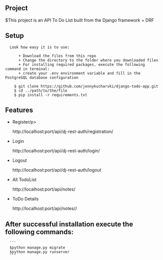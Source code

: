 ## Project

$This project is an API To Do List built from the Django framework + DRF

## Setup
      Look how easy it is to use:
      
          + Download the files from this repo
          + Change the directory to the folder where you downloaded files
          + For installing required packages, execute the following command in terminal:
          + create your .env environment variable and fill in the PostgreSQL database configuration
          
  ``` 
      $ git clone https://github.com/jennykucharski/django-todo-app.git
      $ cd ../path/to/the/file
      $ pip install -r requirements.txt
  ```

## Features

<ul>
<li><p>Register/p></li>
        http://localhost:port/api/dj-rest-auth/registration/
      
<li><p>Login</p></li>
        http://localhost:port/api/dj-rest-auth/login/
      
<li><p>Logout</p></li>
        http://localhost:port/api/dj-rest-auth/logout
      
<li><p>All TodoList </p></li>
        http://localhost:port/api/notes/
      
<li><p> ToDo Details </p></li>
       http://localhost:port/api/notes/<int:pk>/
</ul>

## After successful installation execute the following commands:

      ```
      $python manage.py migrate
      $python manage.py runserver
      ```



    
